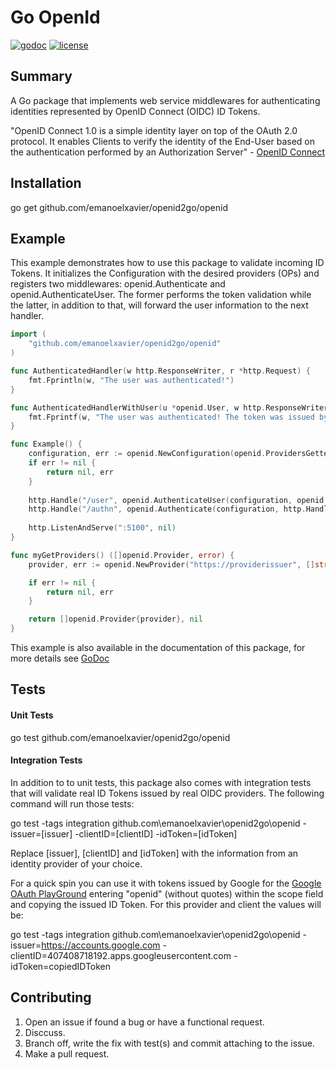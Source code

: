Go OpenId
===========
[![godoc](http://img.shields.io/badge/godoc-reference-blue.svg?style=flat)](https://godoc.org/github.com/emanoelxavier/openid2go/openid)
[![license](http://img.shields.io/badge/license-MIT-yellowgreen.svg?style=flat)](https://raw.githubusercontent.com/emanoelxavier/openid2go/master/openid/LICENSE)
## Summary

A Go package that implements web service middlewares for authenticating identities represented by OpenID Connect (OIDC) ID Tokens.

"OpenID Connect 1.0 is a simple identity layer on top of the OAuth 2.0 protocol. It enables Clients to verify the identity of the End-User based on the authentication performed by an Authorization Server"  - [OpenID Connect](http://openid.net/specs/openid-connect-core-1_0.html)

## Installation

go get github.com/emanoelxavier/openid2go/openid

## Example
This example demonstrates how to use this package to validate incoming ID Tokens. It initializes the Configuration with the desired providers (OPs) and registers two middlewares: openid.Authenticate and openid.AuthenticateUser. The former performs the token validation while the latter, in addition to that, will forward the user information to the next handler.

```go
import (
    "github.com/emanoelxavier/openid2go/openid"
)

func AuthenticatedHandler(w http.ResponseWriter, r *http.Request) {
	fmt.Fprintln(w, "The user was authenticated!")
}

func AuthenticatedHandlerWithUser(u *openid.User, w http.ResponseWriter, r *http.Request) {
	fmt.Fprintf(w, "The user was authenticated! The token was issued by %v and the user is %+v.", u.Issuer, u)
}

func Example() {
	configuration, err := openid.NewConfiguration(openid.ProvidersGetter(getProviders_googlePlayground))
    if err != nil {
		return nil, err
	}
	
	http.Handle("/user", openid.AuthenticateUser(configuration, openid.UserHandlerFunc(AuthenticatedHandlerWithUser)))
	http.Handle("/authn", openid.Authenticate(configuration, http.HandlerFunc(AuthenticatedHandler)))
	
	http.ListenAndServe(":5100", nil)
}

func myGetProviders() ([]openid.Provider, error) {
	provider, err := openid.NewProvider("https://providerissuer", []string{"myClientID"})

	if err != nil {
		return nil, err
	}

	return []openid.Provider{provider}, nil
}
```
This example is also available in the documentation of this package, for more details see [GoDoc](https://godoc.org/github.com/emanoelxavier/openid2go/openid)

## Tests

#### Unit Tests
go test github.com/emanoelxavier/openid2go/openid

#### Integration Tests
In addition to to unit tests, this package also comes with integration tests that will validate real ID Tokens issued by real OIDC providers. The following command will run those tests:

go test -tags integration github.com\emanoelxavier\openid2go\openid -issuer=[issuer] -clientID=[clientID] -idToken=[idToken]

Replace [issuer], [clientID] and [idToken] with the information from an identity provider of your choice. 

For a quick spin you can use it with tokens issued by Google for the [Google OAuth PlayGround](https://developers.google.com/oauthplayground) entering "openid" (without quotes) within the scope field and copying the issued ID Token. For this provider and client the values will be:

go test -tags integration github.com\emanoelxavier\openid2go\openid -issuer=https://accounts.google.com -clientID=407408718192.apps.googleusercontent.com -idToken=copiedIDToken

## Contributing

1. Open an issue if found a bug or have a functional request.
2. Disccuss.
3. Branch off, write the fix with test(s) and commit attaching to the issue.
4. Make a pull request.